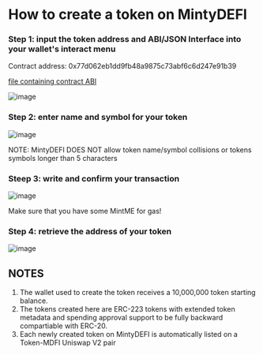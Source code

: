 # How to create a token on MintyDEFI

### Step 1: input the token address and ABI/JSON Interface into your wallet's interact menu

Contract address: 0x77d062eb1dd9fb48a9875c73abf6c6d247e91b39

[file containing contract ABI](https://raw.githubusercontent.com/EUBIToken/MintyDEFI/main/CentralFactory.json)

![image](https://user-images.githubusercontent.com/55774978/123063868-f8f49380-d437-11eb-81ca-afd4e93d51e6.png)

### Step 2: enter name and symbol for your token

![image](https://user-images.githubusercontent.com/55774978/123064187-3f49f280-d438-11eb-983e-1147b5faa01c.png)

NOTE: MintyDEFI DOES NOT allow token name/symbol collisions or tokens symbols longer than 5 characters

### Steep 3: write and confirm your transaction

![image](https://user-images.githubusercontent.com/55774978/123064450-7a4c2600-d438-11eb-96ec-d35784b554b2.png)

Make sure that you have some MintME for gas!

### Step 4: retrieve the address of your token

![image](https://user-images.githubusercontent.com/55774978/123064637-a5cf1080-d438-11eb-8477-8effa1142189.png)

## NOTES

1. The wallet used to create the token receives a 10,000,000 token starting balance.
2. The tokens created here are ERC-223 tokens with extended token metadata and spending approval support to be fully backward compartiable with ERC-20.
3. Each newly created token on MintyDEFI is automatically listed on a Token-MDFI Uniswap V2 pair
